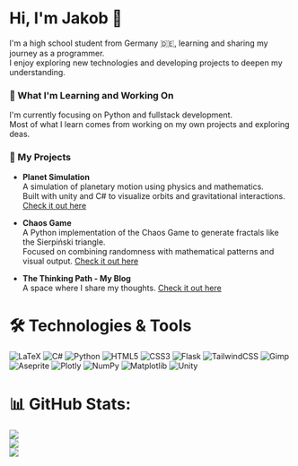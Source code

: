 # Hi, I'm Jakob 👋  
I'm a high school student from Germany 🇩🇪, learning and sharing my journey as a programmer.  
I enjoy exploring new technologies and developing projects to deepen my understanding.

### 🧠 What I'm Learning and Working On  
I'm currently focusing on Python and fullstack development.  
Most of what I learn comes from working on my own projects and exploring deas.

### 🚀 My Projects

- **Planet Simulation**  
  A simulation of planetary motion using physics and mathematics.  
  Built with unity and C# to visualize orbits and gravitational interactions.
  [Check it out here](https://jakobtea.github.io/WebGLGravitySimGit/)
  
- **Chaos Game**  
  A Python implementation of the Chaos Game to generate fractals like the Sierpiński triangle.  
  Focused on combining randomness with mathematical patterns and visual output.
  [Check it out here](https://jakobtea.github.io/Chaos-game/)<br/>

- **The Thinking Path - My Blog**  
  A space where I share my thoughts.
  [Check it out here](https://jakobtea.github.io/Thinking-path/)<br/>

 
# 🛠️ Technologies & Tools
![LaTeX](https://img.shields.io/badge/latex-%23008080.svg?style=for-the-badge&logo=latex&logoColor=white) ![C#](https://img.shields.io/badge/c%23-%23239120.svg?style=for-the-badge&logo=csharp&logoColor=white) ![Python](https://img.shields.io/badge/python-3670A0?style=for-the-badge&logo=python&logoColor=ffdd54) ![HTML5](https://img.shields.io/badge/html5-%23E34F26.svg?style=for-the-badge&logo=html5&logoColor=white) ![CSS3](https://img.shields.io/badge/css3-%231572B6.svg?style=for-the-badge&logo=css3&logoColor=white) ![Flask](https://img.shields.io/badge/flask-%23000.svg?style=for-the-badge&logo=flask&logoColor=white) ![TailwindCSS](https://img.shields.io/badge/tailwindcss-%2338B2AC.svg?style=for-the-badge&logo=tailwind-css&logoColor=white) ![Gimp](https://img.shields.io/badge/Gimp-657D8B?style=for-the-badge&logo=gimp&logoColor=FFFFFF) ![Aseprite](https://img.shields.io/badge/Aseprite-FFFFFF?style=for-the-badge&logo=Aseprite&logoColor=#7D929E) ![Plotly](https://img.shields.io/badge/Plotly-%233F4F75.svg?style=for-the-badge&logo=plotly&logoColor=white) ![NumPy](https://img.shields.io/badge/numpy-%23013243.svg?style=for-the-badge&logo=numpy&logoColor=white) ![Matplotlib](https://img.shields.io/badge/Matplotlib-%23ffffff.svg?style=for-the-badge&logo=Matplotlib&logoColor=black) ![Unity](https://img.shields.io/badge/unity-%23000000.svg?style=for-the-badge&logo=unity&logoColor=white)

# 📊 GitHub Stats:
![](https://github-readme-stats.vercel.app/api?username=Jakobtea&theme=dark&hide_border=true&include_all_commits=true&count_private=true)<br/>
![](https://nirzak-streak-stats.vercel.app/?user=Jakobtea&theme=dark&hide_border=true)<br/>
![](https://github-readme-stats.vercel.app/api/top-langs/?username=Jakobtea&theme=dark&hide_border=true&include_all_commits=true&count_private=true&layout=compact)

<!-- Proudly created with GPRM ( https://gprm.itsvg.in ) -->
